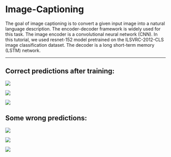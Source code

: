 # Image-Captioning


The goal of image captioning is to convert a given input image into a natural language description. The encoder-decoder framework is widely used for this task. The image encoder is a convolutional neural network (CNN). In this tutorial, we used resnet-152 model pretrained on the ILSVRC-2012-CLS image classification dataset. The decoder is a long short-term memory (LSTM) network.

---

## Correct predictions after training:

![](screenshots/succ1)

![](screenshots/succ2)

![](screenshots/succ3)

## Some wrong predictions:

![](screenshots/fail1)

![](screenshots/fail2)

![](screenshots/fail3)
